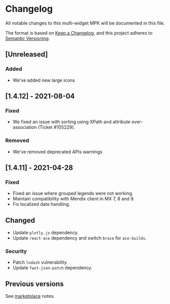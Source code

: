 # Changelog
All notable changes to this multi-widget MPK will be documented in this file.

The format is based on [Keep a Changelog](https://keepachangelog.com/en/1.0.0/), and this project adheres to [Semantic Versioning](https://semver.org/spec/v2.0.0.html).

## [Unreleased]

### Added
- We've added new large icons

## [1.4.12] - 2021-08-04

### Fixed
- We fixed an issue with sorting using XPath and attribute over-association (Ticket #105229).

### Removed
- We've removed deprecated APIs warnings

## [1.4.11] - 2021-04-28
### Fixed
- Fixed an issue where grouped legends were not working.
- Maintain compatibility with Mendix client in MX 7, 8 and 9.
- Fix localized date handling.

## Changed
- Update `plotly.js` dependency.
- Update `react-ace` dependency and switch `brace` for `ace-builds`.

### Security
- Patch `lodash` vulnerability.
- Update `fast-json-patch` dependency.

## Previous versions

See [marketplace](https://marketplace.mendix.com/link/component/105695) notes.

